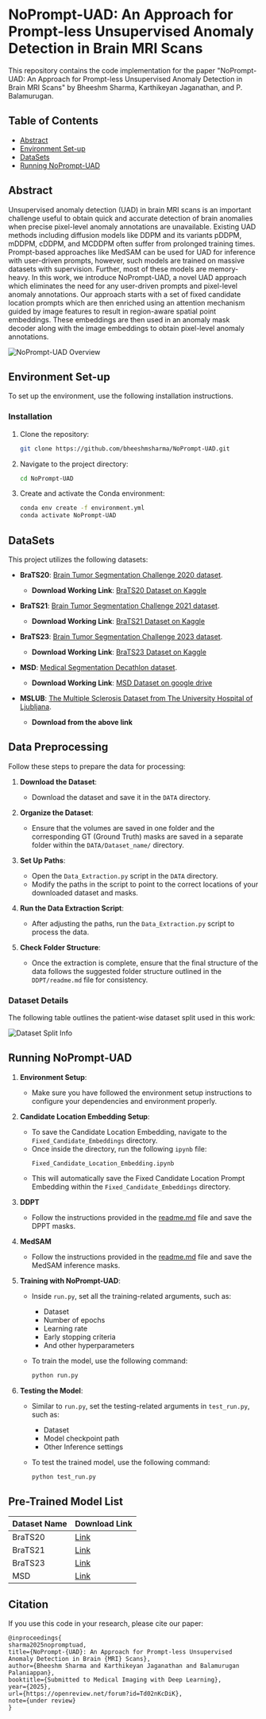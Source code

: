 # NoPrompt-UAD: An Approach for Prompt-less Unsupervised Anomaly Detection in Brain MRI Scans

This repository contains the code implementation for the paper "NoPrompt-UAD: An Approach for Prompt-less Unsupervised Anomaly Detection in Brain MRI Scans" by Bheeshm Sharma, Karthikeyan Jaganathan, and P. Balamurugan.

## Table of Contents
- [Abstract](#Abstract)
- [Environment Set-up](#environment-set-up)
- [DataSets](#datasets)
- [Running NoPrompt-UAD](#Running-NoPrompt-UAD)
  
## Abstract
Unsupervised anomaly detection (UAD) in brain MRI scans is an important challenge useful to obtain quick and accurate detection of brain anomalies when precise pixel-level anomaly annotations are unavailable. Existing UAD methods including diffusion models like DDPM and its variants pDDPM, mDDPM, cDDPM, and MCDDPM often suffer from prolonged training times. Prompt-based approaches like MedSAM can be used for UAD for inference with user-driven prompts, however, such models are trained on massive datasets with supervision. Further, most of these models are memory-heavy. In this work, we introduce NoPrompt-UAD, a novel UAD approach which eliminates the need for any user-driven prompts and pixel-level anomaly annotations. Our approach starts with a set of fixed candidate location prompts which are then enriched using an attention mechanism guided by image features to result in region-aware spatial point embeddings. These embeddings are then used in an anomaly mask decoder along with the image embeddings to obtain pixel-level anomaly annotations.

![NoPrompt-UAD Overview](/Figures/NoPrompt-UAD-Figure.png)
 

## Environment Set-up
To set up the environment, use the following installation instructions.

### Installation
1. Clone the repository:
    ```bash
    git clone https://github.com/bheeshmsharma/NoPrompt-UAD.git
    
3. Navigate to the project directory:
    ```bash
    cd NoPrompt-UAD
    ```
4. Create and activate the Conda environment:
    ```bash
    conda env create -f environment.yml
    conda activate NoPrompt-UAD
    ```

## DataSets
This project utilizes the following datasets:
- **BraTS20**: [Brain Tumor Segmentation Challenge 2020 dataset](https://www.med.upenn.edu/cbica/brats2020/data.html).  
  - **Download Working Link**: [BraTS20 Dataset on Kaggle](https://www.kaggle.com/datasets/awsaf49/brats20-dataset-training-validation?resource=download-directory)

- **BraTS21**: [Brain Tumor Segmentation Challenge 2021 dataset](http://braintumorsegmentation.org/).  
  - **Download Working Link**: [BraTS21 Dataset on Kaggle](https://www.kaggle.com/datasets/dschettler8845/brats-2021-task1/data)

- **BraTS23**: [Brain Tumor Segmentation Challenge 2023 dataset](https://www.synapse.org/Synapse:syn51156910/wiki/621282).  
  - **Download Working Link**: [BraTS23 Dataset on Kaggle](https://www.kaggle.com/datasets/shakilrana/brats-2023-adult-glioma)

- **MSD**: [Medical Segmentation Decathlon dataset](http://medicaldecathlon.com/).  
  - **Download Working Link**: [MSD Dataset on google drive]([https://www.kaggle.com/datasets/shakilrana/brats-2023-adult-glioma](https://drive.google.com/drive/folders/1HqEgzS8BV2c7xYNrZdEAnrHk7osJJ--2))

- **MSLUB**: [The Multiple Sclerosis Dataset from The University Hospital of Ljubljana](https://lit.fe.uni-lj.si/en/research/resources/3D-MR-MS/).
  - **Download from the above link**
 
## Data Preprocessing
Follow these steps to prepare the data for processing:

1. **Download the Dataset**:
   - Download the dataset and save it in the `DATA` directory.

2. **Organize the Dataset**:
   - Ensure that the volumes are saved in one folder and the corresponding GT (Ground Truth) masks are saved in a separate folder within the `DATA/Dataset_name/` directory.

3. **Set Up Paths**:
   - Open the `Data_Extraction.py` script in the `DATA` directory.
   - Modify the paths in the script to point to the correct locations of your downloaded dataset and masks.

4. **Run the Data Extraction Script**:
   - After adjusting the paths, run the `Data_Extraction.py` script to process the data.

5. **Check Folder Structure**:
   - Once the extraction is complete, ensure that the final structure of the data follows the suggested folder structure outlined in the `DDPT/readme.md` file for consistency.

### Dataset Details

The following table outlines the patient-wise dataset split used in this work:

![Dataset Split Info](/Figures/Data_split_info.png)

## Running NoPrompt-UAD

1. **Environment Setup**:  
   - Make sure you have followed the environment setup instructions to configure your dependencies and environment properly.
     
2. **Candidate Location Embedding Setup**:  
   - To save the Candidate Location Embedding, navigate to the `Fixed_Candidate_Embeddings` directory.
   - Once inside the directory, run the following `ipynb` file:
     ```
     Fixed_Candidate_Location_Embedding.ipynb
     ```
    - This will automatically save the Fixed Candidate Location Prompt Embedding within the `Fixed_Candidate_Embeddings` directory.

3. **DDPT**
   - Follow the instructions provided in the [readme.md](./DDPT/readme.md) file and save the DPPT masks.  

4. **MedSAM**
   - Follow the instructions provided in the [readme.md](./MedSAM/Readme.md) file and save the MedSAM inference masks.

5. **Training with NoPrompt-UAD**:  
   - Inside `run.py`, set all the training-related arguments, such as:  
     - Dataset  
     - Number of epochs  
     - Learning rate  
     - Early stopping criteria  
     - And other hyperparameters  

   - To train the model, use the following command:  
     ```bash
     python run.py
     ```  

6. **Testing the Model**:  
   - Similar to `run.py`, set the testing-related arguments in `test_run.py`, such as:  
     - Dataset  
     - Model checkpoint path  
     - Other Inference settings

   - To test the trained model, use the following command:  
     ```bash
     python test_run.py
     ```

## Pre-Trained Model List

| Dataset Name | Download Link |
|--------------|---------------|
| BraTS20 | [Link](https://www.dropbox.com/scl/fo/jccr7bo00ku9vphtx8eed/AI7rF3OwhWJLPe-_7JXmubs?rlkey=vb2ssdcndim6adozak2h86z0s&st=xxo6g8mb&dl=0)     |
| BraTS21 | [Link](https://www.dropbox.com/scl/fo/p8nmih7e2mp81lycmno3h/AHNQ8RH7dQ2WNHfGKrsPuDc?rlkey=l4zkj25ojsuu4eiqrm8e62hpq&st=0u4t42if&dl=0)     |
| BraTS23 | [Link](https://www.dropbox.com/scl/fo/ikjnlzim6299kaguoo9up/AEH6MdUvjMLg05Bp7sxmv5A?rlkey=fful2mdlw4ozi3toav2ra9kqg&st=0ml66zjn&dl=0)     |
| MSD | [Link](https://www.dropbox.com/scl/fo/w0fmdx33cejdud04ki2p8/AKIqFkinNubudllMCzerhV8?rlkey=qm1a9agwt6c9m0a6t2bnez233&st=t445fz9z&dl=0)     |

<!--
### Qualitative results:
We present below a few comparisons in terms of qualitative and quantitative results.
<img alt="image" src="images/Qualitative_Results.png" style="width: 100%;" height=500>
### Quantitative results:
![Dataset Split Info](/Figures/Data_split_info.png)
-->

## Citation
If you use this code in your research, please cite our paper:

    @inproceedings{
    sharma2025nopromptuad,
    title={NoPrompt-{UAD}: An Approach for Prompt-less Unsupervised Anomaly Detection in Brain {MRI} Scans},
    author={Bheeshm Sharma and Karthikeyan Jaganathan and Balamurugan Palaniappan},
    booktitle={Submitted to Medical Imaging with Deep Learning},
    year={2025},
    url={https://openreview.net/forum?id=Td02nKcDiK},
    note={under review}
    }

<!--
This project draws inspiration and is developed based on the [pddpm-uad](https://github.com/FinnBehrendt/patched-Diffusion-Models-UAD) repository.
-->
